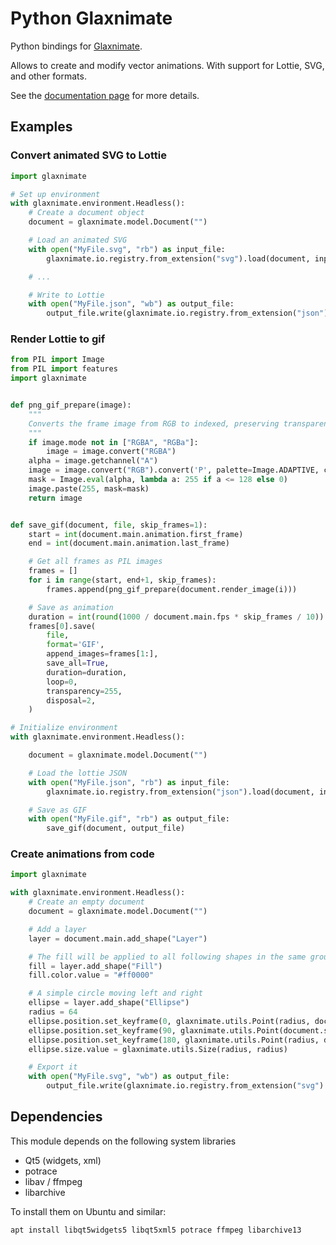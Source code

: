 Python Glaxnimate
=================

Python bindings for [Glaxnimate](https://glaxnimate.mattbas.org/).

Allows to create and modify vector animations. With support for Lottie, SVG, and other formats.

See the [documentation page](https://glaxnimate.mattbas.org/contributing/scripting/) for more details.

## Examples

### Convert animated SVG to Lottie

```py
import glaxnimate

# Set up environment
with glaxnimate.environment.Headless():
    # Create a document object
    document = glaxnimate.model.Document("")

    # Load an animated SVG
    with open("MyFile.svg", "rb") as input_file:
        glaxnimate.io.registry.from_extension("svg").load(document, input_file.read())

    # ...

    # Write to Lottie
    with open("MyFile.json", "wb") as output_file:
        output_file.write(glaxnimate.io.registry.from_extension("json").save(document))
```


### Render Lottie to gif


```py
from PIL import Image
from PIL import features
import glaxnimate


def png_gif_prepare(image):
    """
    Converts the frame image from RGB to indexed, preserving transparency
    """
    if image.mode not in ["RGBA", "RGBa"]:
        image = image.convert("RGBA")
    alpha = image.getchannel("A")
    image = image.convert("RGB").convert('P', palette=Image.ADAPTIVE, colors=255)
    mask = Image.eval(alpha, lambda a: 255 if a <= 128 else 0)
    image.paste(255, mask=mask)
    return image


def save_gif(document, file, skip_frames=1):
    start = int(document.main.animation.first_frame)
    end = int(document.main.animation.last_frame)

    # Get all frames as PIL images
    frames = []
    for i in range(start, end+1, skip_frames):
        frames.append(png_gif_prepare(document.render_image(i)))

    # Save as animation
    duration = int(round(1000 / document.main.fps * skip_frames / 10)) * 10
    frames[0].save(
        file,
        format='GIF',
        append_images=frames[1:],
        save_all=True,
        duration=duration,
        loop=0,
        transparency=255,
        disposal=2,
    )

# Initialize environment
with glaxnimate.environment.Headless():

    document = glaxnimate.model.Document("")

    # Load the lottie JSON
    with open("MyFile.json", "rb") as input_file:
        glaxnimate.io.registry.from_extension("json").load(document, input_file.read())

    # Save as GIF
    with open("MyFile.gif", "rb") as output_file:
        save_gif(document, output_file)
```

### Create animations from code

```py
import glaxnimate

with glaxnimate.environment.Headless():
    # Create an empty document
    document = glaxnimate.model.Document("")

    # Add a layer
    layer = document.main.add_shape("Layer")

    # The fill will be applied to all following shapes in the same group / layer
    fill = layer.add_shape("Fill")
    fill.color.value = "#ff0000"

    # A simple circle moving left and right
    ellipse = layer.add_shape("Ellipse")
    radius = 64
    ellipse.position.set_keyframe(0, glaxnimate.utils.Point(radius, document.size.height / 2))
    ellipse.position.set_keyframe(90, glaxnimate.utils.Point(document.size.width-radius, document.size.height / 2))
    ellipse.position.set_keyframe(180, glaxnimate.utils.Point(radius, document.size.height / 2))
    ellipse.size.value = glaxnimate.utils.Size(radius, radius)

    # Export it
    with open("MyFile.svg", "wb") as output_file:
        output_file.write(glaxnimate.io.registry.from_extension("svg").save(document))
```

## Dependencies

This module depends on the following system libraries

* Qt5 (widgets, xml)
* potrace
* libav / ffmpeg
* libarchive

To install them on Ubuntu and similar:

```bash
apt install libqt5widgets5 libqt5xml5 potrace ffmpeg libarchive13
```
